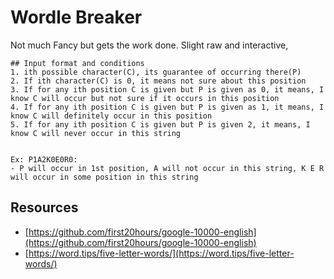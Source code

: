 # Wordle Breaker
Not much Fancy but gets the work done. Slight raw and interactive, 
```buildoutcfg
## Input format and conditions 
1. ith possible character(C), its guarantee of occurring there(P)
2. If ith character(C) is 0, it means not sure about this position
3. If for any ith position C is given but P is given as 0, it means, I know C will occur but not sure if it occurs in this position
4. If for any ith position C is given but P is given as 1, it means, I know C will definitely occur in this position
5. If for any ith position C is given but P is given 2, it means, I know C will never occur in this string

```

```buildoutcfg

Ex: P1A2K0E0R0: 
- P will occur in 1st position, A will not occur in this string, K E R will occur in some position in this string

```


## Resources 
- [https://github.com/first20hours/google-10000-english](https://github.com/first20hours/google-10000-english)
- [https://word.tips/five-letter-words/](https://word.tips/five-letter-words/)